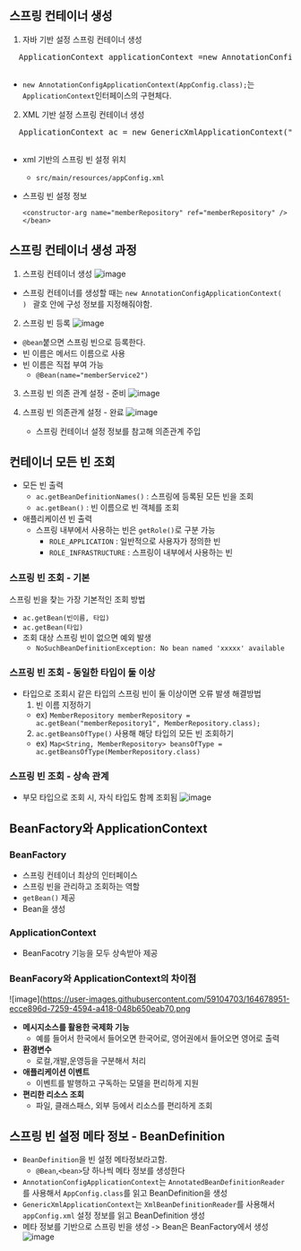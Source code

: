 ## 스프링 컨테이너 생성
1. 자바 기반 설정 스프링 컨테이너 생성
  <pre>
  ApplicationContext applicationContext =new AnnotationConfigApplicationContext(AppConfig.class);
  </pre>
  - ```new AnnotationConfigApplicationContext(AppConfig.class);```는 ```ApplicationContext```인터페이스의 구현체다.

2. XML 기반 설정 스프링 컨테이너 생성
  <pre>
  ApplicationContext ac = new GenericXmlApplicationContext("appConfig.xml");
  </pre>
  - xml 기반의 스프링 빈 설정 위치
    - ``` src/main/resources/appConfig.xml ```
    
  - 스프링 빈 설정 정보
       ``` <bean id="memberService" class="hello.core.member.MemberServiceImpl">
       <constructor-arg name="memberRepository" ref="memberRepository" />
       </bean>
       ```
      
      
## 스프링 컨테이너 생성 과정
1. 스프링 컨테이너 생성 
  ![image](https://user-images.githubusercontent.com/59104703/164416531-4c1cdd93-b43e-4020-9b07-aecb4ccbac03.png)
  - 스프링 컨테이너를 생성할 때는 ```new AnnotationConfigApplicationContext(      ) ``` 괄호 안에 구성 정보를 지정해줘야함.
2. 스프링 빈 등록
  ![image](https://user-images.githubusercontent.com/59104703/164416693-49cf515a-65b1-4ae5-b2c1-c76d15354050.png)
  - ```@bean```붙으면 스프링 빈으로 등록한다.
  - 빈 이름은 메서드 이름으로 사용
  - 빈 이름은 직접 부여 가능
    - ```@Bean(name="memberService2")```
3. 스프링 빈 의존 관계 설정 - 준비
  ![image](https://user-images.githubusercontent.com/59104703/164417113-0f6a7893-7496-43a1-b1da-15c256fff6dd.png)
  
4. 스프링 빈 의존관계 설정 - 완료
   ![image](https://user-images.githubusercontent.com/59104703/164417188-8f2ef05f-b88a-44cd-bfa0-306ef1fb3255.png)
   - 스프링 컨테이너 설정 정보를 참고해 의존관계 주입

## 컨테이너 모든 빈 조회
- 모든 빈 출력
  - ```ac.getBeanDefinitionNames()``` : 스프링에 등록된 모든 빈을 조회
  - ```ac.getBean()``` : 빈 이름으로 빈 객체를 조회
- 애플리케이션 빈 출력
  - 스프링 내부에서 사용하는 빈은 ```getRole()```로 구분 가능
    - ```ROLE_APPLICATION``` : 일반적으로 사용자가 정의한 빈
    - ```ROLE_INFRASTRUCTURE``` : 스프링이 내부에서 사용하는 빈

### 스프링 빈 조회 - 기본
스프링 빈을 찾는 가장 기본적인 조회 방법
- ```ac.getBean(빈이름, 타입)```
- ```ac.getBean(타입)```
- 조회 대상 스프링 빈이 없으면 예외 발생
  - ```NoSuchBeanDefinitionException: No bean named 'xxxxx' available```

### 스프링 빈 조회 - 동일한 타입이 둘 이상
- 타입으로 조회시 같은 타입의 스프링 빈이 둘 이상이면 오류 발생
  해결방법
  1. 빈 이름 지정하기
    - ex) ```MemberRepository memberRepository = ac.getBean("memberRepository1", MemberRepository.class);```
  2. ```ac.getBeansOfType()``` 사용해 해당 타입의 모든 빈 조회하기
    - ex) ```Map<String, MemberRepository> beansOfType = ac.getBeansOfType(MemberRepository.class)```
### 스프링 빈 조회 - 상속 관계
- 부모 타입으로 조회 시, 자식 타입도 함께 조회됨
![image](https://user-images.githubusercontent.com/59104703/164419444-83f9f90b-52d5-4b8b-96d6-258ac9ae0681.png)

## BeanFactory와 ApplicationContext
### BeanFactory
- 스프링 컨테이너 최상의 인터페이스
- 스프링 빈을 관리하고 조회하는 역할
- ```getBean()``` 제공
- Bean을 생성

### ApplicationContext
- BeanFacotry 기능을 모두 상속받아 제공

### BeanFacory와 ApplicationContext의 차이점
![image](https://user-images.githubusercontent.com/59104703/164678951-ecce896d-7259-4594-a418-048b650eab70.png
- __메시지소스를 활용한 국제화 기능__
  - 예를 들어서 한국에서 들어오면 한국어로, 영어권에서 들어오면 영어로 출력
- __환경변수__
  - 로컬,개발,운영등을 구분해서 처리
- __애플리케이션 이벤트__
  - 이벤트를 발행하고 구독하는 모델을 편리하게 지원
- __편리한 리소스 조회__
  - 파일, 클래스패스, 외부 등에서 리소스를 편리하게 조회

## 스프링 빈 설정 메타 정보 - BeanDefinition
- ```BeanDefinition```을 빈 설정 메타정보라고함.
  - ```@Bean```,```<bean>```당 하나씩 메타 정보를 생성한다
- ```AnnotationConfigApplicationContext```는 ```AnnotatedBeanDefinitionReader```를 사용해서 ```AppConfig.class```를 읽고 BeanDefinition을 생성
- ```GenericXmlApplicationContext```는 ```XmlBeanDefinitionReader```를 사용해서 ```appConfig.xml``` 설정 정보를 읽고 BeanDefinition 생성
- 메타 정보를 기반으로 스프링 빈을 생성 -> Bean은 BeanFactory에서 생성
![image](https://user-images.githubusercontent.com/59104703/164681178-934d8383-21d8-43c1-9a8c-eeb7299a9421.png)


